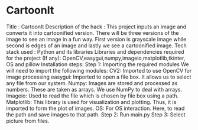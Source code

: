 # CartoonIt
Title : CartoonIt
Description of the hack : This project inputs an image and converts it into cartoonified version. There will be three versions of the image to see an image in a fun way. First version is grayscale image while second is edges of an image and lastly we see a cartoonified image.
Tech stack used : Python and its libraries 
Libraries and dependencies required for the project (If any): OpenCV,easygui,numpy,imageio,matplotlib,tkinter, OS and pillow
Installation steps: 
Step 1: Importing the required modules
We will need to import the following modules:
CV2: Imported to use OpenCV for image processing
easygui: Imported to open a file box. It allows us to select any file from our system.
Numpy: Images are stored and processed as numbers. These are taken as arrays. We use NumPy to deal with arrays.
Imageio: Used to read the file which is chosen by file box using a path.
Matplotlib: This library is used for visualization and plotting. Thus, it is imported to form the plot of images.
OS: For OS interaction. Here, to read the path and save images to that path.
Step 2: Run main.py 
Step 3: Select picture from files.
